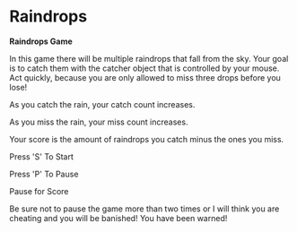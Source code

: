 Raindrops
=========

**Raindrops Game**

In this game there will be multiple raindrops that fall from the sky.  Your goal is to catch them with the catcher object that is controlled by your mouse.  Act quickly, because you are only allowed to miss three drops before you lose! 


As you catch the rain, your catch count increases. 

As you miss the rain, your miss count increases.

Your score is the amount of raindrops you catch minus the ones you miss.


Press 'S' To Start

Press 'P' To Pause

Pause for Score

Be sure not to pause the game more than two times or I will think you are cheating and you will be banished!  You have been warned! 
